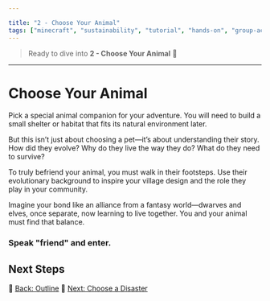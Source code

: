 ```yaml
---

title: "2 - Choose Your Animal"
tags: ["minecraft", "sustainability", "tutorial", "hands-on", "group-activity"]
---
```


> Ready to dive into **2 - Choose Your Animal** 🚀
-----------------------------------

# Choose Your Animal

Pick a special animal companion for your adventure. You will need to build a small shelter or habitat that fits its natural environment later.

But this isn’t just about choosing a pet—it’s about understanding their story. How did they evolve? Why do they live the way they do? What do they need to survive?

To truly befriend your animal, you must walk in their footsteps. Use their evolutionary background to inspire your village design and the role they play in your community.

Imagine your bond like an alliance from a fantasy world—dwarves and elves, once separate, now learning to live together. You and your animal must find that balance.

### Speak "friend" and enter.

## Next Steps

🡈️ [Back: Outline](/sustainability_lab/Day-1/00_getting_started)
🧅️ [Next: Choose a Disaster](/sustainability_lab/Day-1/02_choose_disaster)
